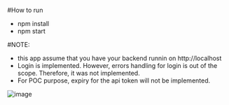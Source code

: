 #How to run

- npm install
- npm start


#NOTE: 
- this app assume that you have your backend runnin on http://localhost
- Login is implemented. However, errors handling for login is out of the scope. Therefore, it was not implemented.
- For POC purpose, expiry for the api token will not be implemented.

![image](https://user-images.githubusercontent.com/20196251/122708758-1e8e6b00-d287-11eb-80f2-b29d8f277fb0.png)


